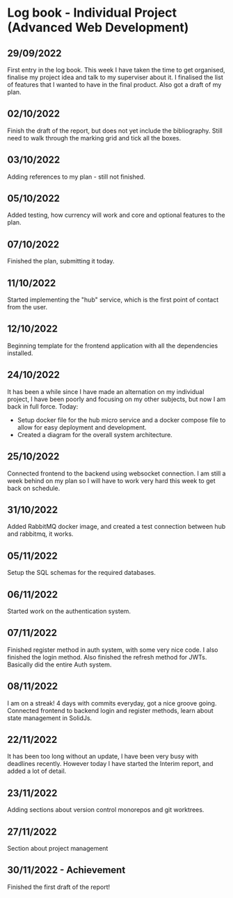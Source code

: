 # Log book - Individual Project (Advanced Web Development)

## 29/09/2022
First entry in the log book. This week I have taken the time to get organised, finalise my project idea and talk to my superviser about it. I finalised the list of features that I wanted to have in the final product. Also got a draft of my plan.

## 02/10/2022
Finish the draft of the report, but does not yet include the bibliography. Still need to walk through the marking grid and tick all the boxes.

## 03/10/2022
Adding references to my plan - still not finished.

## 05/10/2022
Added testing, how currency will work and core and optional features to the plan.

## 07/10/2022
Finished the plan, submitting it today.

## 11/10/2022
Started implementing the "hub" service, which is the first point of contact from the user.

## 12/10/2022
Beginning template for the frontend application with all the dependencies installed.

## 24/10/2022
It has been a while since I have made an alternation on my individual project, I have been poorly and focusing on my other subjects, but now I am back in full force.
Today:
- Setup docker file for the hub micro service and a docker compose file to allow for easy deployment and development.
- Created a diagram for the overall system architecture.

## 25/10/2022
Connected frontend to the backend using websocket connection. I am still a week behind on my plan so I will have to work very hard this week to get back on schedule.

## 31/10/2022
Added RabbitMQ docker image, and created a test connection between hub and rabbitmq, it works.

## 05/11/2022
Setup the SQL schemas for the required databases.

## 06/11/2022
Started work on the authentication system.

## 07/11/2022
Finished register method in auth system, with some very nice code.
I also finished the login method.
Also finished the refresh method for JWTs. Basically did the entire Auth system.

## 08/11/2022
I am on a streak! 4 days with commits everyday, got a nice groove going.
Connected frontend to backend login and register methods, learn about state management in SolidJs.

## 22/11/2022
It has been too long without an update, I have been very busy with deadlines recently. However today I have started the Interim report, and added a lot of detail.

## 23/11/2022
Adding sections about version control monorepos and git worktrees.

## 27/11/2022
Section about project management

## 30/11/2022 - Achievement
Finished the first draft of the report!
